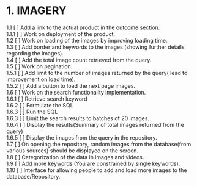 # 1. IMAGERY
1.1 [ ] Add a link to the actual product in the outcome section.  
      1.1.1 [ ] Work on deployment of the product.  
1.2 [ ] Work on loading of the images by improving loading time.  
1.3 [ ] Add border and keywords to the images (showing further details regarding the images).  
1.4 [ ] Add the total image count retrieved from the query.  
1.5 [ ] Work on pagination.  
    1.5.1 [ ] Add limit to the number of images returned by the query( lead to improvement on load time).  
    1.5.2 [ ] Add a button to load the next page images.  
1.6 [ ] Work on the search functionality implementation.  
    1.6.1 [ ] Retrieve search keyword  
    1.6.2 [ ] Formulate the SQL  
    1.6.3 [ ] Run the SQL  
    1.6.3 [ ] Limit the search results to batches of 20 images.  
    1.6.4 [ ] Display the results(Summary of total images returned from the query)  
    1.6.5 [ ] Display the images from the query in the repository.  
1.7 [ ] On opening the repository, random images from the database(from various sources) should be displayed  on the 
        screen.  
1.8 [ ] Categorization of the data in images and videos.  
1.9 [ ] Add more keywords (You are constrained by single keywords).  
1.10 [ ] Interface for allowing people to add and load more images to the database/Repository.  
